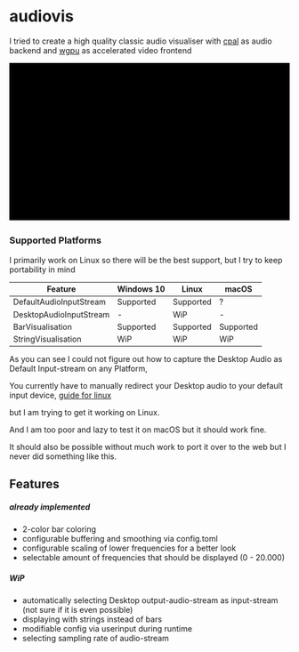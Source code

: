 # audiovis
I tried to create a high quality classic audio visualiser with [cpal](https://github.com/RustAudio/cpal) as audio backend and [wgpu](https://github.com/gfx-rs/wgpu) as accelerated video frontend

![Demo Video](media/demo.gif)

### Supported Platforms
I primarily work on Linux so there will be the best support, but I try to keep portability in mind

Feature                 |   Windows 10  |   Linux   |   macOS   |
----------------------- | ------------- | --------- | --------- |
DefaultAudioInputStream | Supported     | Supported | ?         |
DesktopAudioInputStream | -             | WiP       | -         |
BarVisualisation        | Supported     | Supported | Supported |
StringVisualisation     | WiP           | WiP       | WiP       |

As you can see I could not figure out how to capture the Desktop Audio as Default Input-stream on any Platform,

You currently have to manually redirect your Desktop audio to your default input device, [guide for linux](https://www.kirsle.net/redirect-audio-out-to-mic-in-linux)

but I am trying to get it working on Linux.

And I am too poor and lazy to test it on macOS but it should work fine.

It should also be possible without much work to port it over to the web but I never did something like this.

## Features
##### already implemented
* 2-color bar coloring
* configurable buffering and smoothing via config.toml
* configurable scaling of lower frequencies for a better look
* selectable amount of frequencies that should be displayed (0 - 20.000)

##### WiP
* automatically selecting Desktop output-audio-stream as input-stream (not sure if it is even possible)
* displaying with strings instead of bars
* modifiable config via userinput during runtime
* selecting sampling rate of audio-stream
